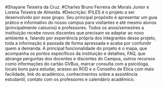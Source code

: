  #Shayane Teixeira da Cruz. 
 #Charles Bruno Ferreira de Morais Junior e Lorena Teixeira de Almeida.
 #Descrição: 
    IFILES é o projeto a ser desenvolvido por esse grupo. Seu principal propósito é apresentar um guia prático e informativo do nosso campus para visitantes e até mesmo alunos (principalmente calouros) e professores. Todos os anos/semestres a instituição recebe novos discentes que precisam se adaptar ao novo ambiente e, falando por experiência própria dos integrantes desse projeto, toda a informação é passada de forma apressada e acaba por confundir quem a demanda. A principal funcionalidade do projeto é o mapa, que acompanha os pontos específicos  da instituição e detalhes, FAQ, que abrange perguntas dos docentes e discentes do Campus, outros recursos como informações  do cartão GVBus, marcar consulta com a psicóloga, locais bons para estudar, acesso ao ROD e o Conselho de Ética com mais facilidade, link do acadêmico, conhecimentos sobre a assistência estudantil, contato com os professores e calendário acadêmico. 
